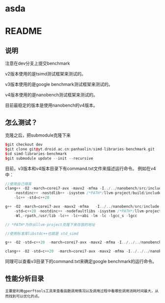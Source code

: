 # asda

# README

## 说明

注意在dev分支上提交benchmark

v2版本使用的是tsimd测试框架来测试的。

v3版本使用的是google benchmark测试框架来测试的。

v4版本使用的是nanobench测试框架来测试的。

目前最稳定的版本是使用nanobench的v4版本。

## 怎么测试？

克隆之后，把submodule克隆下来

```cpp
$git checkout dev
$git clone git@yt.droid.ac.cn:panhaolin/simd-libraries-benchmark.git
$cd simd-libraries-benchmark
$git submodule update --init --recursive
```

目前，v3版本和v4版本目录下有command.txt文件来描述运行命令。
例如在v4中：

```cpp
//使用自己得库
clang++ -O2 -march=corei7-avx -mavx2 -mfma -I../../nanobench/src/include mandelbrot.cpp                        \\
	-nostdinc++ -nostdlib++ -isystem /*PATH*/llvm-project/build/include/c++/v1 -L  /usr/lib -Wl,-rpath, /usr/lib        \\
	-lc++ -std=c++20

g++ -O2 -march=corei7-avx -mavx2 -mfma   -I../../nanobench/src/include mandelbrot.cpp                          \\
	-std=c++20 -nostdinc++ -nodefaultlibs -isystem /*PATH*/llvm-project/build/include/c++/v1 -L /usr/lib                \\
	-Wl,-rpath,/usr/lib -lc++ -lc++abi -lm -lc -lgcc_s -lgcc

// *PATH*为你从llvm-project克隆下来存放的地址

//使用标准库libstdc++也就是 std_simd

g++ -O2 -std=c++20  -march=corei7-avx -mavx2 -mfma -I../../../nanobench-4.3.7/src/include mandelbrot.cpp

clang++ -O2 -std=c++20  -march=corei7-avx -mavx2 -mfma -I../../../nanobench-4.3.7/src/include mandelbrot.cpp

```

同理可以查看v3目录下的command.txt来确定google benchmark的运行命令。

## 性能分析目录

    主要是利用gperftools工具来查看函数调用情况以及调用过程中看哪些调用消耗时间最大，从而找到可以优化的点。
